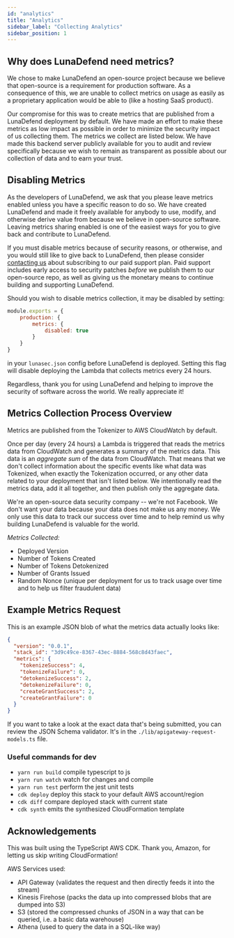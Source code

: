 ```yaml
---
id: "analytics"
title: "Analytics"
sidebar_label: "Collecting Analytics"
sidebar_position: 1
---
```

<!--
  ~ Copyright by LunaSec (owned by Refinery Labs, Inc)
  ~
  ~ Licensed under the Creative Commons Attribution-ShareAlike 4.0 International
  ~ (the "License"); you may not use this file except in compliance with the
  ~ License. You may obtain a copy of the License at
  ~
  ~ https://creativecommons.org/licenses/by-sa/4.0/legalcode
  ~
  ~ See the License for the specific language governing permissions and
  ~ limitations under the License.
  ~
-->
## Why does LunaDefend need metrics?
We chose to make LunaDefend an open-source project because we believe that open-source is a requirement for production
software. As a consequence of this, we are unable to collect metrics on usage as easily as a proprietary application
would be able to (like a hosting SaaS product).

Our compromise for this was to create metrics that are published from a LunaDefend deployment by default. We have made an
effort to make these metrics as low impact as possible in order to minimize the security impact of us collecting them.
The metrics we collect are listed below. We have made this backend server publicly available for you to audit and review
specifically because we wish to remain as transparent as possible about our collection of data and to earn your trust.

## Disabling Metrics
As the developers of LunaDefend, we ask that you please leave metrics enabled unless you have a specific reason to do so.
We have created LunaDefend and made it freely available for anybody to use, modify, and otherwise derive value from because
we believe in open-source software. Leaving metrics sharing enabled is one of the easiest ways for you to give back and
contribute to LunaDefend.

If you must disable metrics because of security reasons, or otherwise, and you would still like to give back to LunaDefend,
then please consider [contacting us](https://www.lunasec.io/contact) about subscribing to our paid support plan. Paid
support includes early access to security patches _before_ we publish them to our open-source repo, as well as giving us
the monetary means to continue building and supporting LunaDefend.

Should you wish to disable metrics collection, it may be disabled by setting:
```js
module.exports = {
    production: {
        metrics: {
            disabled: true
        }
    }
}
```
in your `lunasec.json` config before LunaDefend is deployed. Setting this flag will disable deploying the Lambda that collects metrics every
24 hours.

Regardless, thank you for using LunaDefend and helping to improve the security of software across the world. We really
appreciate it!

## Metrics Collection Process Overview
Metrics are published from the Tokenizer to AWS CloudWatch by default.

Once per day (every 24 hours) a Lambda is triggered that reads the metrics data from CloudWatch and generates a summary
of the metrics data. This data is an _aggregate sum_ of the data from CloudWatch. That means that we don't collect
information about the specific events like what data was Tokenized, when exactly the Tokenization occurred, or any other
data related to your deployment that isn't listed below. We intentionally read the metrics data, add it all together,
and then publish only the aggregate data.

We're an open-source data security company -- we're not Facebook. We don't want your data because your data does not
make us any money. We only use this data to track our success over time and to help remind us why building LunaDefend is
valuable for the world.

*Metrics Collected:*
- Deployed Version
- Number of Tokens Created
- Number of Tokens Detokenized
- Number of Grants Issued
- Random Nonce (unique per deployment for us to track usage over time and to help us filter fraudulent data)

## Example Metrics Request
This is an example JSON blob of what the metrics data actually looks like:
```json
{
  "version": "0.0.1",
  "stack_id": "3d9c49ce-8367-43ec-8884-568c8d43faec",
  "metrics": {
    "tokenizeSuccess": 4,
    "tokenizeFailure": 0,
    "detokenizeSuccess": 2,
    "detokenizeFailure": 0,
    "createGrantSuccess": 2,
    "createGrantFailure": 0
  }
}
```

If you want to take a look at the exact data that's being submitted, you can review the JSON Schema validator. It's in
the `./lib/apigateway-request-models.ts` file.

### Useful commands for dev

* `yarn run build`   compile typescript to js
* `yarn run watch`   watch for changes and compile
* `yarn run test`    perform the jest unit tests
* `cdk deploy`      deploy this stack to your default AWS account/region
* `cdk diff`        compare deployed stack with current state
* `cdk synth`       emits the synthesized CloudFormation template

## Acknowledgements
This was built using the TypeScript AWS CDK. Thank you, Amazon, for letting us skip writing CloudFormation!

AWS Services used:
- API Gateway (validates the request and then directly feeds it into the stream)
- Kinesis Firehose (packs the data up into compressed blobs that are dumped into S3)
- S3 (stored the compressed chunks of JSON in a way that can be queried, i.e. a basic data warehouse)
- Athena (used to query the data in a SQL-like way)

